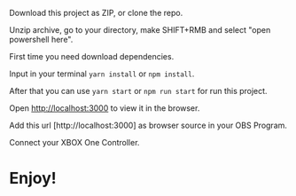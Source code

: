 Download this project as ZIP, or clone the repo.

Unzip archive, go to your directory, make SHIFT+RMB and select "open powershell here". 

First time you need download dependencies. 

Input in your terminal `yarn install` or `npm install`.

After that you can use `yarn start` or `npm run start` for run this project.

Open [http://localhost:3000](http://localhost:3000) to view it in the browser.

Add this url [http://localhost:3000] as browser source in your OBS Program.

Connect your XBOX One Controller.

# Enjoy!
